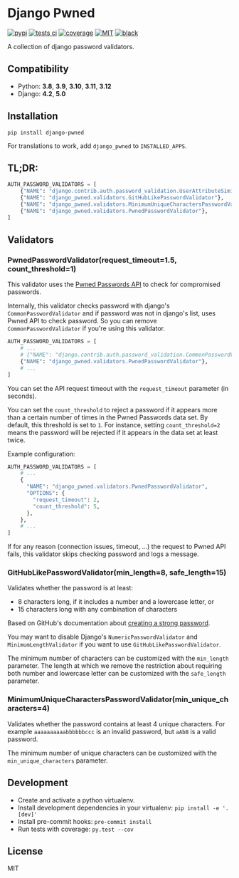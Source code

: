 # Django Pwned

[![pypi](https://img.shields.io/pypi/v/django-pwned.svg)](https://pypi.python.org/pypi/django-pwned/)
[![tests ci](https://github.com/QueraTeam/django-pwned/workflows/Tests/badge.svg)](https://github.com/QueraTeam/django-pwned/actions)
[![coverage](https://img.shields.io/endpoint?url=https://gist.githubusercontent.com/quera-org/9813850da17ec3e10442c3f288d09065/raw/pytest-coverage__main.json)](https://github.com/QueraTeam/django-pwned/actions)
[![MIT](https://img.shields.io/github/license/QueraTeam/django-pwned.svg)](https://github.com/QueraTeam/django-pwned/blob/master/LICENSE.txt)
[![black](https://img.shields.io/badge/code%20style-black-000000.svg)](https://github.com/psf/black)

A collection of django password validators.

## Compatibility

- Python: **3.8**, **3.9**, **3.10**, **3.11**, **3.12**
- Django: **4.2**, **5.0**

## Installation

```
pip install django-pwned
```

For translations to work, add `django_pwned` to `INSTALLED_APPS`.

## TL;DR:

```python
AUTH_PASSWORD_VALIDATORS = [
    {"NAME": "django.contrib.auth.password_validation.UserAttributeSimilarityValidator"},
    {"NAME": "django_pwned.validators.GitHubLikePasswordValidator"},
    {"NAME": "django_pwned.validators.MinimumUniqueCharactersPasswordValidator"},
    {"NAME": "django_pwned.validators.PwnedPasswordValidator"},
]
```

## Validators

### PwnedPasswordValidator(request_timeout=1.5, count_threshold=1)

This validator uses the [Pwned Passwords API] to check for compromised passwords.

Internally, this validator checks password with django's
`CommonPasswordValidator` and if password was not in django's list,
uses Pwned API to check password. So you can remove `CommonPasswordValidator`
if you're using this validator.

```python
AUTH_PASSWORD_VALIDATORS = [
    # ...
    # {"NAME": "django.contrib.auth.password_validation.CommonPasswordValidator"},
    {"NAME": "django_pwned.validators.PwnedPasswordValidator"},
    # ...
]
```

You can set the API request timeout with the `request_timeout` parameter (in seconds).

You can set the `count_threshold` to reject a password if it appears more than
a certain number of times in the Pwned Passwords data set.
By default, this threshold is set to `1`.
For instance, setting `count_threshold=2` means the password will be rejected
if it appears in the data set at least twice.

Example configuration:

```python
AUTH_PASSWORD_VALIDATORS = [
    # ...
    {
      "NAME": "django_pwned.validators.PwnedPasswordValidator",
      "OPTIONS": {
        "request_timeout": 2,
        "count_threshold": 5,
      },
    },
    # ...
]
```

If for any reason (connection issues, timeout, ...) the request to Pwned API fails,
this validator skips checking password and logs a message.

### GitHubLikePasswordValidator(min_length=8, safe_length=15)

Validates whether the password is at least:

- 8 characters long, if it includes a number and a lowercase letter, or
- 15 characters long with any combination of characters

Based on GitHub's documentation about [creating a strong password].

You may want to disable Django's `NumericPasswordValidator`
and `MinimumLengthValidator` if you want to use
`GitHubLikePasswordValidator`.

The minimum number of characters can be customized with the `min_length`
parameter. The length at which we remove the restriction about
requiring both number and lowercase letter can be customized with the
`safe_length` parameter.

### MinimumUniqueCharactersPasswordValidator(min_unique_characters=4)

Validates whether the password contains at least 4 unique characters.
For example `aaaaaaaaaabbbbbbccc` is an invalid password, but `aAbB` is a valid password.

The minimum number of unique characters can be customized with the
`min_unique_characters` parameter.

## Development

- Create and activate a python virtualenv.
- Install development dependencies in your virtualenv: `pip install -e '.[dev]'`
- Install pre-commit hooks: `pre-commit install`
- Run tests with coverage: `py.test --cov`

## License

MIT

[pwned passwords api]: https://haveibeenpwned.com/API/v3#PwnedPasswords
[creating a strong password]: https://docs.github.com/en/authentication/keeping-your-account-and-data-secure/creating-a-strong-password
